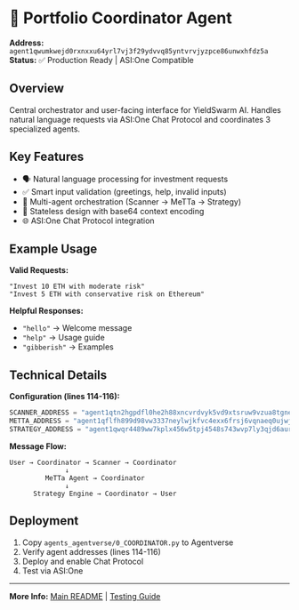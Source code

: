 # 🤖 Portfolio Coordinator Agent

**Address:** `agent1qwumkwejd0rxnxxu64yrl7vj3f29ydvvq85yntvrvjyzpce86unwxhfdz5a`
**Status:** ✅ Production Ready | ASI:One Compatible

## Overview

Central orchestrator and user-facing interface for YieldSwarm AI. Handles natural language requests via ASI:One Chat Protocol and coordinates 3 specialized agents.

## Key Features

- 🗣️ Natural language processing for investment requests
- ✅ Smart input validation (greetings, help, invalid inputs)
- 🔄 Multi-agent orchestration (Scanner → MeTTa → Strategy)
- 💾 Stateless design with base64 context encoding
- 🌐 ASI:One Chat Protocol integration

## Example Usage

**Valid Requests:**
```
"Invest 10 ETH with moderate risk"
"Invest 5 ETH with conservative risk on Ethereum"
```

**Helpful Responses:**
- `"hello"` → Welcome message
- `"help"` → Usage guide
- `"gibberish"` → Examples

## Technical Details

**Configuration (lines 114-116):**
```python
SCANNER_ADDRESS = "agent1qtn2hgpdfl0he2h88xncvrdvyk5vd9xtsruw9vzua8tgnejtxxpzy8suu8r"
METTA_ADDRESS = "agent1qflfh899d98vw3337neylwjkfvc4exx6frsj6vqnaeq0ujwjf6ggcczc5y0"
STRATEGY_ADDRESS = "agent1qwqr4489ww7kplx456w5tpj4548s743wvp7ly3qjd6aurgp04cf4zswgyal"
```

**Message Flow:**
```
User → Coordinator → Scanner → Coordinator
              ↓
         MeTTa Agent → Coordinator
              ↓
      Strategy Engine → Coordinator → User
```

## Deployment

1. Copy `agents_agentverse/0_COORDINATOR.py` to Agentverse
2. Verify agent addresses (lines 114-116)
3. Deploy and enable Chat Protocol
4. Test via ASI:One

---

**More Info:** [Main README](../README.md) | [Testing Guide](../TESTING_GUIDE.md)
